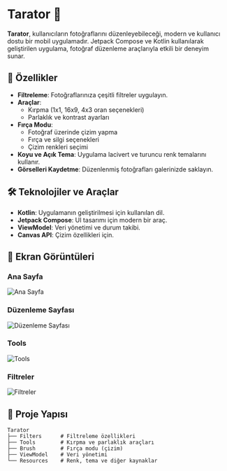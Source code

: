 # Tarator 📸

**Tarator**, kullanıcıların fotoğraflarını düzenleyebileceği, modern ve kullanıcı dostu bir mobil uygulamadır. Jetpack Compose ve Kotlin kullanılarak geliştirilen uygulama, fotoğraf düzenleme araçlarıyla etkili bir deneyim sunar.

## 🚀 Özellikler

- **Filtreleme**: Fotoğraflarınıza çeşitli filtreler uygulayın.
- **Araçlar**:
    - Kırpma (1x1, 16x9, 4x3 oran seçenekleri)
    - Parlaklık ve kontrast ayarları
- **Fırça Modu**:
    - Fotoğraf üzerinde çizim yapma
    - Fırça ve silgi seçenekleri
    - Çizim renkleri seçimi
- **Koyu ve Açık Tema**: Uygulama lacivert ve turuncu renk temalarını kullanır.
- **Görselleri Kaydetme**: Düzenlenmiş fotoğrafları galerinizde saklayın.

## 🛠️ Teknolojiler ve Araçlar

- **Kotlin**: Uygulamanın geliştirilmesi için kullanılan dil.
- **Jetpack Compose**: UI tasarımı için modern bir araç.
- **ViewModel**: Veri yönetimi ve durum takibi.
- **Canvas API**: Çizim özellikleri için.



## 📸 Ekran Görüntüleri

### Ana Sayfa
![Ana Sayfa](drawable/home.png)

### Düzenleme Sayfası
![Düzenleme Sayfası](drawabele/editPage.png)

### Tools
![Tools](drawabele/tools.png)


### Filtreler
![Filtreler](drawabele/filter.png)

## 📂 Proje Yapısı

```plaintext
Tarator
├── Filters      # Filtreleme özellikleri
├── Tools        # Kırpma ve parlaklık araçları
├── Brush        # Fırça modu (çizim)
├── ViewModel    # Veri yönetimi
└── Resources    # Renk, tema ve diğer kaynaklar